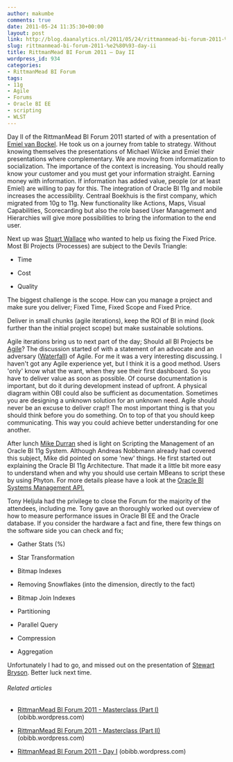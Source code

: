 ```yaml
---
author: makumbe
comments: true
date: 2011-05-24 11:35:30+00:00
layout: post
link: http://blog.daanalytics.nl/2011/05/24/rittmanmead-bi-forum-2011-%e2%80%93-day-ii/
slug: rittmanmead-bi-forum-2011-%e2%80%93-day-ii
title: RittmanMead BI Forum 2011 – Day II
wordpress_id: 934
categories:
- RittmanMead BI Forum
tags:
- 11g
- Agile
- Forums
- Oracle BI EE
- scripting
- WLST
---
```


Day II of the RittmanMead BI Forum 2011 started of with a presentation of [Emiel van Bockel](http://www.bifacts.com/). He took us on a journey from table to strategy. Without knowing themselves the presentations of Michael Wilcke and Emiel their presentations where complementary. We are moving from informatization to socialization. The importance of the context is increasing. You should really know your customer and you must get your information straight. Earning money with information. If information has added value, people (or at least Emiel) are willing to pay for this. The integration of Oracle BI 11g and mobile increases the accessibility. Centraal Boekhuis is the first company, which migrated from 10g to 11g. New functionality like Actions, Maps, Visual Capabilities, Scorecarding but also the role based User Management and Hierarchies will give more possibilities to bring the information to the end user.

Next up was [Stuart Wallace](http://twitter.com/soapyfrogs) who wanted to help us fixing the Fixed Price. Most BI Projects (Processes) are subject to the Devils Triangle:



	
  * Time

	
  * Cost

	
  * Quality


The biggest challenge is the scope. How can you manage a project and make sure you deliver; Fixed Time, Fixed Scope and Fixed Price.

Deliver in small chunks (agile iterations), keep the ROI of BI in mind (look further than the initial project scope) but make sustainable solutions.

Agile iterations bring us to next part of the day; Should all BI Projects be [Agile](http://agilemanifesto.org/)? The discussion started of with a statement of an advocate and an adversary ([Waterfall](http://en.wikipedia.org/wiki/Waterfall_model)) of Agile. For me it was a very interesting discussing. I haven't got any Agile experience yet, but I think it is a good method. Users 'only' know what the want, when they see their first dashboard. So you have to deliver value as soon as possible. Of course documentation is important, but do it during development instead of upfront. A physical diagram within OBI could also be sufficient as documentation. Sometimes you are designing a unknown solution for an unknown need. Agile should never be an excuse to deliver crap!! The most important thing is that you should think before you do something. On to top of that you should keep communicating. This way you could achieve better understanding for one another.

After lunch [Mike Durran](http://blogs.oracle.com/mikedurran/) shed is light on Scripting the Management of an Oracle BI 11g System. Although Andreas Nobbmann already had covered this subject, Mike did pointed on some 'new' things. He first started out explaining the Oracle BI 11g Architecture. That made it a little bit more easy to understand when and why you should use certain MBeans to script these by using Phyton. For more details please have a look at the [Oracle BI Systems Management API.](http://download.oracle.com/docs/cd/E21764_01/bi.1111/e10541/admin_api.htm#BIESG3104)

Tony Heljula had the privilege to close the Forum for the majority of the attendees, including me. Tony gave an thoroughly worked out overview of how to measure performance issues in Oracle BI EE and the Oracle database. If you consider the hardware a fact and fine, there few things on the software side you can check and fix;



	
  * Gather Stats (%)

	
  * Star Transformation

	
  * Bitmap Indexes

	
  * Removing Snowflakes (into the dimension, directly to the fact)

	
  * Bitmap Join Indexes

	
  * Partitioning

	
  * Parallel Query

	
  * Compression

	
  * Aggregation


Unfortunately I had to go, and missed out on the presentation of [Stewart Bryson](http://www.rittmanmead.com/author/stewart-bryson/). Better luck next time.


###### Related articles





	
  * [RittmanMead BI Forum 2011 - Masterclass (Part I)](http://obibb.wordpress.com/2011/05/18/rittmanmead-bi-forum-2011-masterclass-part-i/) (obibb.wordpress.com)

	
  * [RittmanMead BI Forum 2011 - Masterclass (Part II)](http://obibb.wordpress.com/2011/05/19/rittmanmead-bi-forum-2011-masterclass-part-ii/) (obibb.wordpress.com)

	
  * [RittmanMead BI Forum 2011 - Day I](http://obibb.wordpress.com/2011/05/20/rittmanmead-bi-forum-2011-day-i/) (obibb.wordpress.com)


